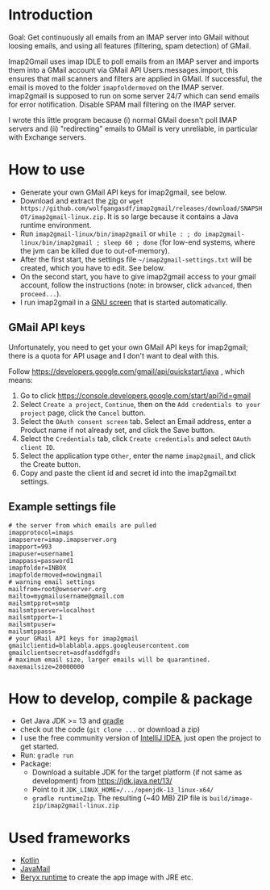 # Introduction

Goal: Get continuously all emails from an IMAP server into GMail without loosing emails, and using all features (filtering, spam detection) of GMail.

Imap2Gmail uses imap IDLE to poll emails from an IMAP server and imports them into a GMail account via GMail API Users.messages.import,
this ensures that mail scanners and filters are applied in GMail. If successful, the email is moved to the folder `imapfoldermoved` on the IMAP server.
imap2gmail is supposed to run on some server 24/7 which can send emails for error notification. Disable SPAM mail filtering on the IMAP server.

I wrote this little program because (i) normal GMail doesn't poll IMAP servers and (ii) "redirecting" emails to GMail is very unreliable, in particular with Exchange servers.

# How to use

* Generate your own GMail API keys for imap2gmail, see below.
* Download and extract the [zip](https://github.com/wolfgangasdf/imap2gmail/releases) or `wget https://github.com/wolfgangasdf/imap2gmail/releases/download/SNAPSHOT/imap2gmail-linux.zip`. It is so large because it contains a Java runtime environment.
* Run `imap2gmail-linux/bin/imap2gmail` or `while : ; do imap2gmail-linux/bin/imap2gmail ; sleep 60 ; done` (for low-end systems, where the jvm can be killed due to out-of-memory). 
* After the first start, the settings file `~/imap2gmail-settings.txt` will be created, which you have to edit. See below.
* On the second start, you have to give imap2gmail access to your gmail account, follow the instructions (note: in browser, click `advanced`, then `proceed...`).
* I run imap2gmail in a [GNU screen](https://en.wikipedia.org/wiki/GNU_Screen) that is started automatically.

## GMail API keys
Unfortunately, you need to get your own GMail API keys for imap2gmail; there is a quota for API usage and I don't want to deal with this.

Follow https://developers.google.com/gmail/api/quickstart/java , which means:

1. Go to click https://console.developers.google.com/start/api?id=gmail
2. Select `Create a project`, `Continue`, then on the `Add credentials to your project` page, click the `Cancel` button.
3. Select the `OAuth consent screen` tab. Select an Email address, enter a Product name if not already set, and click the Save button.
4. Select the `Credentials` tab, click `Create credentials` and select `OAuth client ID`.
5. Select the application type `Other`, enter the name `imap2gmail`, and click the Create button.
6. Copy and paste the client id and secret id into the imap2gmail.txt settings.

## Example settings file

~~~~
# the server from which emails are pulled
imapprotocol=imaps
imapserver=imap.imapserver.org
imapport=993
imapuser=username1
imappass=password1
imapfolder=INBOX
imapfoldermoved=nowingmail
# warning email settings
mailfrom=root@ownserver.org
mailto=mygmailusername@gmail.com
mailsmtpprot=smtp
mailsmtpserver=localhost
mailsmtpport=-1
mailsmtpuser=
mailsmtppass=
# your GMail API keys for imap2gmail
gmailclientid=blablabla.apps.googleusercontent.com
gmailclientsecret=asdfasddfgdfs
# maximum email size, larger emails will be quarantined.
maxemailsize=20000000
~~~~


# How to develop, compile & package

* Get Java JDK >= 13 and [gradle](https://gradle.org/install/)
* check out the code (`git clone ...` or download a zip)
* I use the free community version of [IntelliJ IDEA](https://www.jetbrains.com/idea/download/), just open the project to get started.
* Run: `gradle run`
* Package:
  * Download a suitable JDK for the target platform (if not same as development) from https://jdk.java.net/13/
  * Point to it `JDK_LINUX_HOME=/.../openjdk-13_linux-x64/` 
  * `gradle runtimeZip`. The resulting (~40 MB) ZIP file is `build/image-zip/imap2gmail-linux.zip`


# Used frameworks #

* [Kotlin](https://kotlinlang.org)
* [JavaMail](https://javaee.github.io/javamail/)
* [Beryx runtime](https://badass-runtime-plugin.beryx.org) to create the app image with JRE etc.
